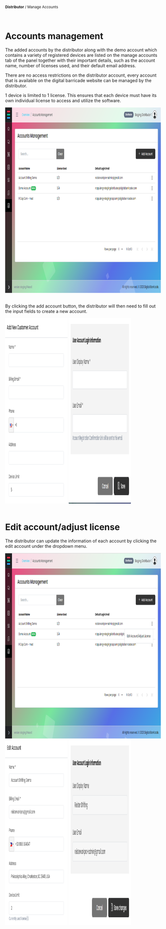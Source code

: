<small><b>Distributor</b> / Manage Accounts</small>

<br />
<h1>Accounts management</h1>
<div class="description">
    <p>
        The added accounts by the distributor along with the demo account which contains a variety of registered devices are listed on the manage accounts tab of the panel together with their important details, such as the account name, number of licenses used, and their default email address.
    </p>
     <p>
       There are no access restrictions on the distributor account, every account that is available on the digital barricade website can be managed by the distributor.
    </p>
     <p>
        1 device is limited to 1 license. This ensures that each device must have its own individual license to access and utilize the software.
    </p>
    <img src="/images/image530.png" alt="sample"  width="100%" height="600">
</div>

<br />
<div class="description">
    <p>
        By clicking the add account button, the distributor will then need to fill out the input fields to create a new account.
    </p>
    <img src="/images/image531.png" alt="sample"  width="40%" height="600">
    <img src="/images/image532.png" alt="sample"  width="40%" height="600">
</div>

<br />
<h1>Edit account/adjust license</h1>
<div class="description">
    <p>
        The distributor can update the information of each account by clicking the edit account under the dropdown menu.
    </p>
    <img src="/images/image533.png" alt="sample"  width="100%" height="600">
    <img src="/images/image534.png" alt="sample"  width="40%" height="600">
    <img src="/images/image535.png" alt="sample"  width="40%" height="600">
</div>

